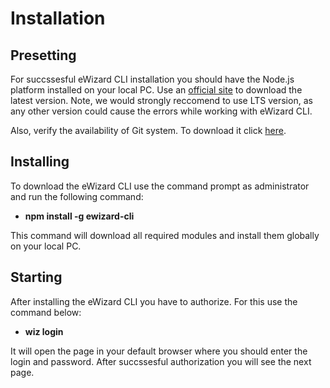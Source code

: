 # Installation

## Presetting

For succssesful eWizard CLI installation you should have the Node.js platform installed on your local PC. Use an [official site](https://nodejs.org/en/) to download the latest version. Note, we would strongly reccomend to use LTS version, as any other version could cause the errors while working with eWizard CLI.

Also, verify the availability of Git system. To download it click [here](https://git-scm.com/). 

## Installing 

To download the eWizard CLI use the command prompt as administrator and run the following command:  
* **npm install -g ewizard-cli**

This command will download all required modules and install them globally on your local PC. 

## Starting

After installing the eWizard CLI you have to authorize. For this use the command below:

* **wiz login**

It will open the page in your default browser where you should enter the login and password.
After succssesful authorization you will see the next page. 

